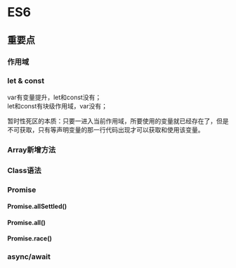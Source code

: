 # ES6  

## 重要点  

### 作用域  

### let & const  
var有变量提升，let和const没有；  
let和const有块级作用域，var没有；  

暂时性死区的本质：只要一进入当前作用域，所要使用的变量就已经存在了，但是不可获取，只有等声明变量的那一行代码出现才可以获取和使用该变量。

### Array新增方法  



### Class语法  

### Promise  
#### Promise.allSettled()  
#### Promise.all()
#### Promise.race()  

### async/await
